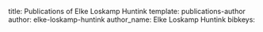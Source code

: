 title: Publications of Elke Loskamp Huntink
template: publications-author
author: elke-loskamp-huntink
author_name: Elke Loskamp Huntink
bibkeys: 